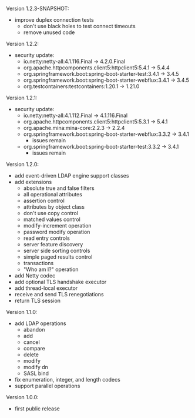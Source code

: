 Version 1.2.3-SNAPSHOT:
- improve duplex connection tests
  - don't use black holes to test connect timeouts
  - remove unused code

Version 1.2.2:
- security update:
  - io.netty:netty-all:4.1.116.Final -> 4.2.0.Final
  - org.apache.httpcomponents.client5:httpclient5:5.4.1 -> 5.4.4
  - org.springframework.boot:spring-boot-starter-test:3.4.1 -> 3.4.5
  - org.springframework.boot:spring-boot-starter-webflux:3.4.1 -> 3.4.5
  - org.testcontainers:testcontainers:1.20.1 -> 1.21.0

Version 1.2.1:
- security update:
  - io.netty:netty-all:4.1.112.Final -> 4.1.116.Final
  - org.apache.httpcomponents.client5:httpclient5:5.3.1 -> 5.4.1
  - org.apache.mina:mina-core:2.2.3 -> 2.2.4
  - org.springframework.boot:spring-boot-starter-webflux:3.3.2 -> 3.4.1
    - issues remain
  - org.springframework.boot:spring-boot-starter-test:3.3.2 -> 3.4.1
    - issues remain

Version 1.2.0:
- add event-driven LDAP engine support classes
- add extensions
  - absolute true and false filters
  - all operational attributes
  - assertion control
  - attributes by object class
  - don't use copy control
  - matched values control
  - modify-increment operation
  - password modify operation
  - read entry controls
  - server feature discovery
  - server side sorting controls
  - simple paged results control
  - transactions
  - "Who am I?" operation
- add Netty codec
- add optional TLS handshake executor
- add thread-local executor
- receive and send TLS renegotiations
- return TLS session

Version 1.1.0:
- add LDAP operations
  - abandon
  - add
  - cancel
  - compare
  - delete
  - modify
  - modify dn
  - SASL bind
- fix enumeration, integer, and length codecs
- support parallel operations

Version 1.0.0:
- first public release
